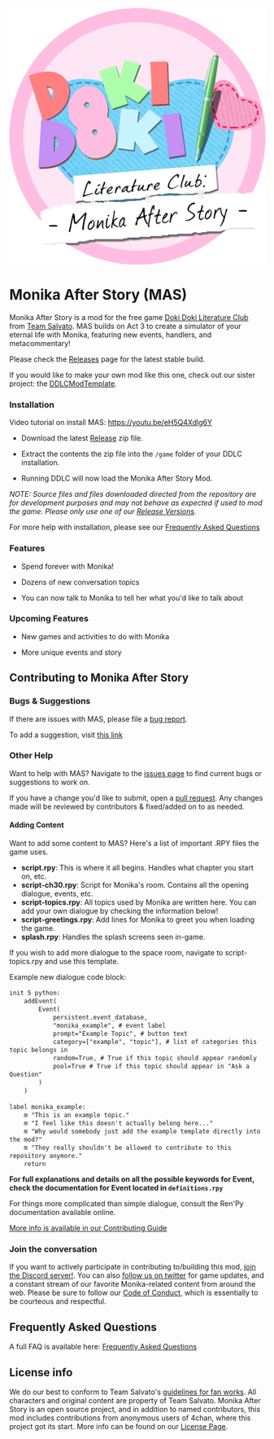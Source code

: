 ![Monika After Story](https://github.com/Backdash/MonikaModDev/blob/master/Monika%20After%20Story/game/mod_assets/menu_new.png?raw=True)

# Monika After Story (MAS)
Monika After Story is a mod for the free game [Doki Doki Literature Club](https://www.ddlc.moe) from [Team Salvato](http://teamsalvato.com/). MAS builds on Act 3 to create a simulator of your eternal life with Monika, featuring new events, handlers, and metacommentary!

Please check the [Releases](https://github.com/Backdash/MonikaModDev/releases) page for the latest stable build.

If you would like to make your own mod like this one, check out our sister project: the [DDLCModTemplate](https://github.com/therationalpi/DDLCModTemplate).

### Installation

Video tutorial on install MAS: https://youtu.be/eH5Q4Xdlg6Y

* Download the latest [Release](https://github.com/Backdash/MonikaModDev/releases) zip file.

* Extract the contents the zip file into the `/game` folder of your DDLC installation.

* Running DDLC will now load the Monika After Story Mod.

*NOTE: Source files and files downloaded directed from the repository are for development purposes and may not behave as expected if used to mod the game. Please only use one of our [Release Versions](https://github.com/Backdash/MonikaModDev/releases).*

For more help with installation, please see our [Frequently Asked Questions](https://github.com/Backdash/MonikaModDev/blob/master/FAQ.md)

### Features

* Spend forever with Monika!

* Dozens of new conversation topics

* You can now talk to Monika to tell her what you'd like to talk about

### Upcoming Features

* New games and activities to do with Monika

* More unique events and story


## Contributing to Monika After Story

### Bugs & Suggestions
If there are issues with MAS, please file a [bug report](https://github.com/Backdash/MonikaModDev/issues/new?labels=bug&body=Describe%20bug%20and%20steps%20for%20reproduction%20here&title=%5BBug%5D%20-%20).

To add a suggestion, visit [this link](https://github.com/Backdash/MonikaModDev/issues/new?labels=suggestion&body=Your%20suggestion%20goes%20here&title=%5BSuggestion%5D%20-%20)

 ### Other Help
 Want to help with MAS? Navigate to the [issues page](https://github.com/Backdash/MonikaModDev/issues) to find current bugs or suggestions to work on.

If you have a change you'd like to submit, open a [pull request](https://github.com/Backdash/MonikaModDev/pulls). Any changes made will be reviewed by contributors & fixed/added on to as needed.

#### Adding Content
Want to add some content to MAS? Here's a list of important .RPY files the game uses.

- **script.rpy**: This is where it all begins. Handles what chapter you start on, etc.
- **script-ch30.rpy**: Script for Monika's room. Contains all the opening dialogue, events, etc.
- **script-topics.rpy**: All topics used by Monika are written here. You can add your own dialogue by checking the information below!
- **script-greetings.rpy**: Add lines for Monika to greet you when loading the game.
- **splash.rpy**: Handles the splash screens seen in-game.

If you wish to add more dialogue to the space room, navigate to script-topics.rpy and use this template.

Example new dialogue code block:
```renpy
init 5 python:
    addEvent(
        Event(
            persistent.event_database,
            "monika_example", # event label
            prompt="Example Topic", # button text
            category=["example", "topic"], # list of categories this topic belongs in
            random=True, # True if this topic should appear randomly
            pool=True # True if this topic should appear in "Ask a Question"
        )
    )

label monika_example:
    m "This is an example topic."
    m "I feel like this doesn't actually belong here..."
    m "Why would somebody just add the example template directly into the mod?"
    m "They really shouldn't be allowed to contribute to this repository anymore."
    return
```
**For full explanations and details on all the possible keywords for Event, check the documentation for Event located in `definitions.rpy`**

For things more complicated than simple dialogue, consult the Ren'Py documentation available online.

[More info is available in our Contributing Guide](https://github.com/Backdash/MonikaModDev/blob/master/CONTRIBUTING.md)

 ### Join the conversation
 If you want to actively participate in contributing to/building this mod, [join the Discord server!](https://discord.gg/K2KuJeX). You can also [follow us on twitter](https://twitter.com/MonikaAfterMod) for game updates, and a constant stream of our favorite Monika-related content from around the web. Please be sure to follow our [Code of Conduct](https://github.com/Backdash/MonikaModDev/blob/master/CODE_OF_CONDUCT.md), which is essentially to be courteous and respectful.

## Frequently Asked Questions

A full FAQ is available here: [Frequently Asked Questions](https://github.com/Backdash/MonikaModDev/blob/master/FAQ.md)

## License info

We do our best to conform to Team Salvato's [guidelines for fan works](http://teamsalvato.com/ip-guidelines/). All characters and original content are property of Team Salvato. Monika After Story is an open source project, and in addition to named contributors, this mod includes contributions from anonymous users of 4chan, where this project got its start. More info can be found on our [License Page](https://github.com/Backdash/MonikaModDev/blob/master/LICENSE.md).

